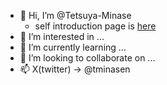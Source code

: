 - 👋 Hi, I’m @Tetsuya-Minase
  - self introduction page is [here](https://tetsuya-minase.github.io/Tetsuya-Minase/1)
- 👀 I’m interested in ...
- 🌱 I’m currently learning ...
- 💞️ I’m looking to collaborate on ...
- 📫 X(twitter) → @tminasen
